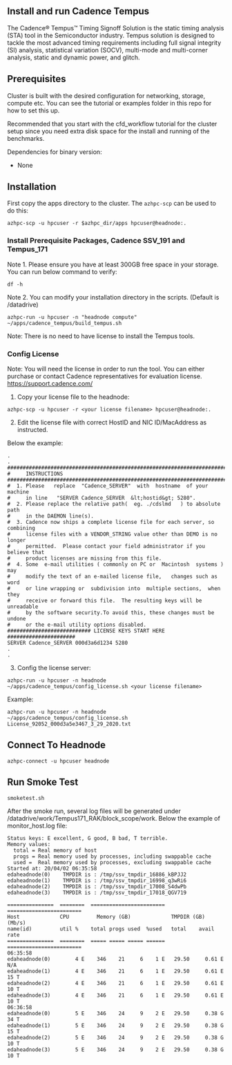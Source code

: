 ## Install and run Cadence Tempus

The Cadence® Tempus™ Timing Signoff Solution is the static timing analysis (STA) tool in the Semiconductor industry. Tempus solution is designed to tackle the most advanced timing requirements including full signal integrity (SI) analysis, statistical variation (SOCV), multi-mode and multi-corner analysis, static and dynamic power, and glitch.

## Prerequisites

Cluster is built with the desired configuration for networking, storage, compute etc. You can see the tutorial or examples folder in this repo for how to set this up.

Recommended that you start with the cfd_workflow tutorial for the cluster setup since you need extra disk space for the install and running of the benchmarks.

Dependencies for binary version:

* None

## Installation

First copy the apps directory to the cluster.  The `azhpc-scp` can be used to do this:

```
azhpc-scp -u hpcuser -r $azhpc_dir/apps hpcuser@headnode:.
```

### Install Prerequisite Packages, Cadence SSV_191 and Tempus_171

Note 1. Please ensure you have at least 300GB free space in your storage. You can run below command to verify:
```
df -h
```
Note 2. You can modify your installation directory in the scripts. (Default is /datadrive) 

```
azhpc-run -u hpcuser -n "headnode compute" ~/apps/cadence_tempus/build_tempus.sh
```
Note: There is no need to have license to install the Tempus tools.

### Config License

Note: You will need the license in order to run the tool. You can either purchase or contact Cadence representatives for evaluation license. https://support.cadence.com/

1. Copy your license file to the headnode: 
```
azhpc-scp -u hpcuser -r <your license filename> hpcuser@headnode:.
```
2. Edit the license file with correct HostID and NIC ID/MacAddress as instructed.

Below the example:
```
.
.
#######################################################################
#     INSTRUCTIONS
#######################################################################
#  1. Please   replace  "Cadence_SERVER"  with  hostname  of your machine
#     in line   "SERVER Cadence_SERVER  &lt;hostid&gt; 5280".
#  2. Please replace the relative path(  eg. ./cdslmd   ) to absolute path
#     in the DAEMON line(s).
#  3. Cadence now ships a complete license file for each server, so combining
#     license files with a VENDOR_STRING value other than DEMO is no longer
#     permitted.  Please contact your field administrator if you believe that
#     product licenses are missing from this file.
#  4. Some  e-mail utilities ( commonly on PC or  Macintosh  systems ) may
#     modify the text of an e-mailed license file,   changes such as  word
#     or line wrapping or  subdivision into  multiple sections,  when they
#     receive or forward this file.  The resulting keys will be unreadable
#     by the software security.To avoid this, these changes must be undone
#     or the e-mail utility options disabled.
########################### LICENSE KEYS START HERE ######################
SERVER Cadence_SERVER 000d3a6d1234 5280
.
.
```
3. Config the license server:
```
azhpc-run -u hpcuser -n headnode ~/apps/cadence_tempus/config_license.sh <your license filename>
```

Example:
```
azhpc-run -u hpcuser -n headnode ~/apps/cadence_tempus/config_license.sh License_92052_000d3a5e3467_3_29_2020.txt
```

## Connect To Headnode

```
azhpc-connect -u hpcuser headnode
```

## Run Smoke Test
```
smoketest.sh
```

After the smoke run, several log files will be generated under /datadrive/work/Tempus171_RAK/block_scope/work. 
Below the example of monitor_host.log file:

```
Status keys: E excellent, G good, B bad, T terrible.
Memory values:
  total = Real memory of host
  progs = Real memory used by processes, including swappable cache
  used =  Real memory used by processes, excluding swappable cache
Started at: 20/04/02 06:35:58
edaheadnode(0)    TMPDIR is : /tmp/ssv_tmpdir_16886_kBPJJ2
edaheadnode(1)    TMPDIR is : /tmp/ssv_tmpdir_16998_q3wRi6
edaheadnode(2)    TMPDIR is : /tmp/ssv_tmpdir_17008_S4dwPb
edaheadnode(3)    TMPDIR is : /tmp/ssv_tmpdir_17018_QGV719

===============  ========  ========================  ========================
Host             CPU         Memory (GB)             TMPDIR (GB)      (Mb/s)
name(id)         util %    total progs used  %used   total    avail    rate
===============  ========  ===== ===== ===== ======  ========================
06:35:58
edaheadnode(0)        4 E    346    21     6    1 E   29.50     0.61 E  N/A
edaheadnode(1)        4 E    346    21     6    1 E   29.50     0.61 E   15 T
edaheadnode(2)        4 E    346    21     6    1 E   29.50     0.61 E   10 T
edaheadnode(3)        4 E    346    21     6    1 E   29.50     0.61 E   10 T
06:36:58
edaheadnode(0)        5 E    346    24     9    2 E   29.50     0.38 G   34 T
edaheadnode(1)        5 E    346    24     9    2 E   29.50     0.38 G   15 T
edaheadnode(2)        5 E    346    24     9    2 E   29.50     0.38 G   10 T
edaheadnode(3)        5 E    346    24     9    2 E   29.50     0.38 G   10 T
```
